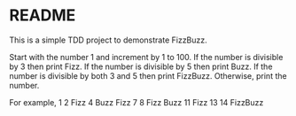 # README

This is a simple TDD project to demonstrate FizzBuzz.

Start with the number 1 and increment by 1 to 100.
If the number is divisible by 3 then print Fizz.
If the number is divisible by 5 then print Buzz.
If the number is divisible by both 3 and 5 then print FizzBuzz.
Otherwise, print the number.

For example,
1
2
Fizz
4
Buzz
Fizz
7
8
Fizz
Buzz
11
Fizz
13
14
FizzBuzz